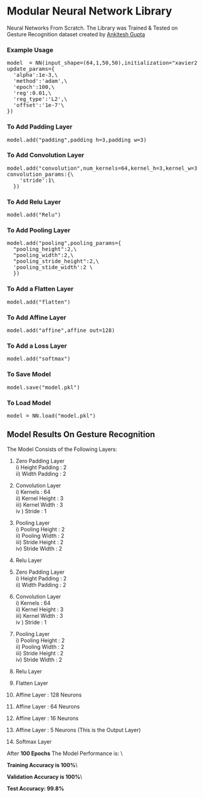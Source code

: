 # Modular Neural Network Library
Neural Networks From Scratch. The Library was Trained & Tested on Gesture Recognition dataset created by <a href="https://github.com/ankitesh97">Ankitesh Gupta</a>

### Example Usage
<pre>
model  = NN(input_shape=(64,1,50,50),initialization="xavier2",\
update_params={
  'alpha':1e-3,\
  'method':'adam',\
  'epoch':100,\
  'reg':0.01,\
  'reg_type':'L2',\
  'offset':'1e-7'\
})</pre>

### To Add Padding Layer
<pre>model.add("padding",padding_h=3,padding_w=3)</pre>

### To Add Convolution Layer
<pre>model.add("convolution",num_kernels=64,kernel_h=3,kernel_w=3,\
convolution_params:{\
    'stride':1\
  })
</pre>
### To Add Relu Layer
<pre>model.add("Relu")</pre>

### To Add Pooling Layer
<pre>model.add("pooling",pooling_params={
  "pooling_height":2,\
  "pooling_width":2,\
  "pooling_stride_height":2,\
  'pooling_stide_width':2 \
  })
</pre>
### To Add a Flatten Layer
<pre>model.add("flatten")</pre>

### To Add Affine Layer
<pre>model.add("affine",affine_out=128)</pre>

### To Add a Loss Layer
<pre>model.add("softmax")</pre>

### To Save Model
<pre>model.save("model.pkl")</pre>

### To Load Model
<pre>model = NN.load("model.pkl")</pre>

## Model Results On Gesture Recognition

The Model Consists of the Following Layers:

1) Zero Padding Layer \
  i) Height Padding : 2 \
 ii) Width Padding : 2

2) Convolution Layer \
  i) Kernels : 64 \
 ii) Kernel Height : 3 \
iii) Kernel Width  : 3 \
iv ) Stride        : 1

3) Pooling Layer \
  i) Pooling Height : 2 \
 ii) Pooling Width : 2 \
iii) Stride Height : 2 \
 iv) Stride Width  : 2

4) Relu Layer

5) Zero Padding Layer \
  i) Height Padding : 2 \
 ii) Width Padding : 2

6) Convolution Layer \
  i) Kernels : 64 \
 ii) Kernel Height : 3 \
iii) Kernel Width  : 3 \
iv ) Stride        : 1

7) Pooling Layer \
  i) Pooling Height : 2 \
 ii) Pooling Width : 2 \
iii) Stride Height : 2 \
 iv) Stride Width  : 2
8) Relu Layer

9) Flatten Layer

10) Affine Layer : 128 Neurons

11) Affine Layer : 64 Neurons

12) Affine Layer : 16 Neurons

13) Affine Layer : 5 Neurons (This is the Output Layer)

14) Softmax Layer

After <b>100 Epochs</b> The Model Performance is: \

<b>Training Accuracy is 100%</b>\

<b>Validation Accuracy is 100%</b>\

<b>Test Accuracy:  99.8%</b>
